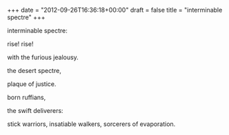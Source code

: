 +++
date = "2012-09-26T16:36:18+00:00"
draft = false
title = "interminable spectre"
+++
<p>interminable spectre:</p>&#13;
<p>rise! rise!</p>&#13;
<p>with the furious jealousy.</p>&#13;
<p>the desert spectre,</p>&#13;
<p>plaque of justice.</p>&#13;
<p>born ruffians,</p>&#13;
<p>the swift deliverers:</p>&#13;
<p>stick warriors, insatiable walkers, sorcerers of evaporation.</p>&#13;
 
